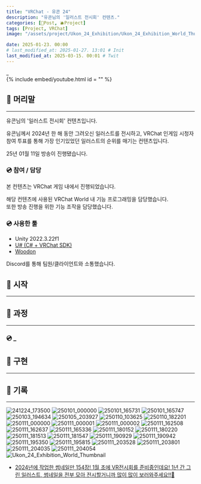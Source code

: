 ```yaml
---
title: "VRChat - 유콘 24"
description: "유콘님의 '일러스트 전시회' 컨텐츠."
categories: [📀Post, 🫐Project]
tags: [Project, VRChat]
image: "/assets/project/Ukon_24_Exhibition/Ukon_24_Exhibition_World_Thumbnail.png"

date: 2025-01-23. 00:00
# last_modified_at: 2025-01-27. 13:01 # Init
last_modified_at: 2025-03-15. 00:01 # Twit
---
```


_  
{% include embed/youtube.html id = "" %}

## 📀 머리말

---

유콘님의 '일러스트 전시회' 컨텐츠입니다.  

유콘님께서 2024년 한 해 동안 그려오신 일러스트를 전시하고, VRChat 인게임 시청자 참여 투표를 통해 가장 인기있었던 일러스트의 순위를 매기는 컨텐츠입니다.  

25년 01월 11일 방송이 진행됐습니다.  

### 💿 참여 / 담당

본 컨텐츠는 VRChat 게임 내에서 진행되었습니다.  

해당 컨텐츠에 사용된 VRChat World 내 기능 프로그래밍을 담당했습니다.  
또한 방송 진행을 위한 기능 조작을 담당했습니다.  

### 💿 사용한 툴

- Unity 2022.3.22f1
- [U# (C# + VRChat SDK)](https://udonsharp.docs.vrchat.com/)
- [Woodon](https://github.com/wrchat/Woodon)

Discord를 통해 팀원/클라이언트와 소통했습니다.  

## 📀 시작

---

## 📀 과정

---

### 💿 _

## 📀 구현

---

## 📀 기록

---

![241224_173500](/assets/project/Ukon_24_Exhibition/241224_173500.png)
![250101_000000](/assets/project/Ukon_24_Exhibition/250101_000000.png)
![250101_165731](/assets/project/Ukon_24_Exhibition/250101_165731.png)
![250101_165747](/assets/project/Ukon_24_Exhibition/250101_165747.png)
![250103_194634](/assets/project/Ukon_24_Exhibition/250103_194634.png)
![250105_203927](/assets/project/Ukon_24_Exhibition/250105_203927.png)
![250110_103625](/assets/project/Ukon_24_Exhibition/250110_103625.png)
![250110_182201](/assets/project/Ukon_24_Exhibition/250110_182201.png)
![250111_000000](/assets/project/Ukon_24_Exhibition/250111_000000.png)
![250111_000001](/assets/project/Ukon_24_Exhibition/250111_000001.png)
![250111_000002](/assets/project/Ukon_24_Exhibition/250111_000002.png)
![250111_162508](/assets/project/Ukon_24_Exhibition/250111_162508.png)
![250111_162637](/assets/project/Ukon_24_Exhibition/250111_162637.png)
![250111_165336](/assets/project/Ukon_24_Exhibition/250111_165336.png)
![250111_180152](/assets/project/Ukon_24_Exhibition/250111_180152.png)
![250111_180220](/assets/project/Ukon_24_Exhibition/250111_180220.png)
![250111_181513](/assets/project/Ukon_24_Exhibition/250111_181513.png)
![250111_181547](/assets/project/Ukon_24_Exhibition/250111_181547.png)
![250111_190929](/assets/project/Ukon_24_Exhibition/250111_190929.png)
![250111_190942](/assets/project/Ukon_24_Exhibition/250111_190942.png)
![250111_195350](/assets/project/Ukon_24_Exhibition/250111_195350.png)
![250111_195815](/assets/project/Ukon_24_Exhibition/250111_195815.png)
![250111_203528](/assets/project/Ukon_24_Exhibition/250111_203528.png)
![250111_203801](/assets/project/Ukon_24_Exhibition/250111_203801.png)
![250111_204035](/assets/project/Ukon_24_Exhibition/250111_204035.png)
![250111_204054](/assets/project/Ukon_24_Exhibition/250111_204054.png)
![Ukon_24_Exhibition_World_Thumbnail](/assets/project/Ukon_24_Exhibition/Ukon_24_Exhibition_World_Thumbnail.png)

- [2024년에 작업한 썸네일만 154장! 1월 초에 VR전시회를 준비중인데요! 1년 간 그린 일러스트, 썸네일을 전부 모아 전시할거니까 많이 많이 보러와주세요!!💖](https://x.com/ukon60/status/1874289452547264591)
